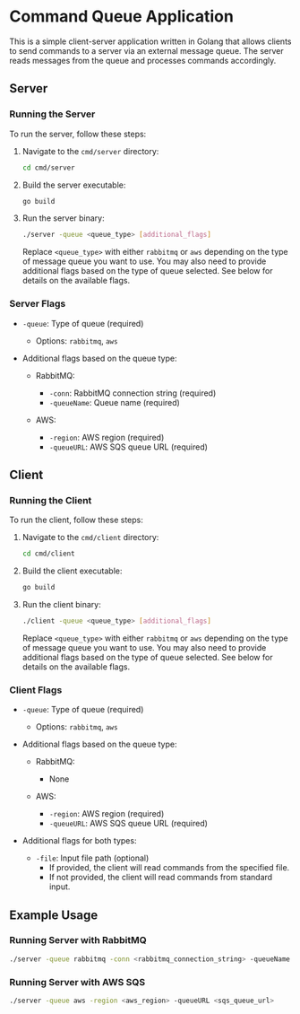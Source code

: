 # Command Queue Application

This is a simple client-server application written in Golang that allows clients to send commands to a server via an external message queue. The server reads messages from the queue and processes commands accordingly.

## Server

### Running the Server

To run the server, follow these steps:

1. Navigate to the `cmd/server` directory:
    ```bash
    cd cmd/server
    ```

2. Build the server executable:
    ```bash
    go build
    ```

3. Run the server binary:
    ```bash
    ./server -queue <queue_type> [additional_flags]
    ```

   Replace `<queue_type>` with either `rabbitmq` or `aws` depending on the type of message queue you want to use. You may also need to provide additional flags based on the type of queue selected. See below for details on the available flags.

### Server Flags

- `-queue`: Type of queue (required)
    - Options: `rabbitmq`, `aws`

- Additional flags based on the queue type:
    - RabbitMQ:
        - `-conn`: RabbitMQ connection string (required)
        - `-queueName`: Queue name (required)

    - AWS:
        - `-region`: AWS region (required)
        - `-queueURL`: AWS SQS queue URL (required)

## Client

### Running the Client

To run the client, follow these steps:

1. Navigate to the `cmd/client` directory:
    ```bash
    cd cmd/client
    ```

2. Build the client executable:
    ```bash
    go build
    ```

3. Run the client binary:
    ```bash
    ./client -queue <queue_type> [additional_flags]
    ```

   Replace `<queue_type>` with either `rabbitmq` or `aws` depending on the type of message queue you want to use. You may also need to provide additional flags based on the type of queue selected. See below for details on the available flags.

### Client Flags

- `-queue`: Type of queue (required)
    - Options: `rabbitmq`, `aws`

- Additional flags based on the queue type:
    - RabbitMQ:
        - None

    - AWS:
        - `-region`: AWS region (required)
        - `-queueURL`: AWS SQS queue URL (required)

- Additional flags for both types:
    - `-file`: Input file path (optional)
        - If provided, the client will read commands from the specified file.
        - If not provided, the client will read commands from standard input.

## Example Usage

### Running Server with RabbitMQ

```bash
./server -queue rabbitmq -conn <rabbitmq_connection_string> -queueName <queue_name>

```

### Running Server with AWS SQS
```bash
./server -queue aws -region <aws_region> -queueURL <sqs_queue_url>
```
